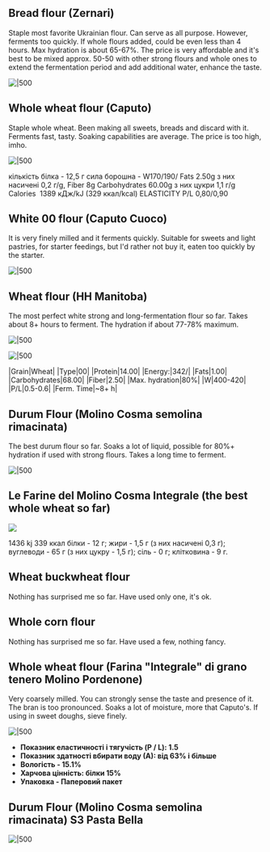
## Bread flour (Zernari)

Staple most favorite Ukrainian flour. Can serve as all purpose. However, ferments too quickly. If whole flours added, could be even less than 4 hours. Max hydration is about 65-67%. The price is very affordable and it's best to be mixed approx. 50-50 with other strong flours and whole ones to extend the fermentation period and add additional water, enhance the taste.

![|500](https://lh3.googleusercontent.com/pw/AP1GczMVqO7X0CvGQN_DNt_OQ9ujzqUmn83fecYKILXC6ySSa33KFh4y5zfX-cGItOr3itvlWnYBHTkUUzIBw4YId56gcC6NdTCUHougVPv0vEVn7uvY1GoE5F6lYgW3J48-C3eJIksTtJnmDr2q09aivQmb=w500-h653-s-no-gm?authuser=0)
## Whole wheat flour (Caputo)

Staple whole wheat. Been making all sweets, breads and discard with it. Ferments fast, tasty. Soaking capabilities are average. The price is too high, imho.

![|500](https://lh3.googleusercontent.com/pw/AP1GczPRxIbj7pAoSsIPBmd0OQX7GRyD5mMmN9GFaPAuN7fxKhOEUVmpRfOSxyF8dl2BLSp3fJd6DSHqdVIisDVbm2U4DrE-rB9Z1jppNMhp5pxlKRLCHpZTi7puN60phxySeli4PxLsxVSsX-vvudF4F5yM=w600-h400-s-no-gm?authuser=0)

кількість білка - 12,5 г
сила борошна - W170/190/
Fats 2.50g з них насичені 0,2 г/g,
Fiber 8g
Carbohydrates 60.00g з них цукри 1,1 г/g
Calories  1389 кДж/kJ (329 ккал/kcal)
ELASTICITY P/L 0,80/0,90
## White 00 flour (Caputo Cuoco)

It is very finely milled and it ferments quickly. Suitable for sweets and light pastries, for starter feedings, but I'd rather not buy it, eaten too quickly by the starter.

![|500](https://lh3.googleusercontent.com/pw/AP1GczPy7VWGRxP_hZQZcLoIFabdpX8oCWMaOylDPXQdhVajsi7FWNdjL22tfxcUeoOb1KZoC7VflVzD6uKDSELgksz92A8-0tCKWRcRzcMi-X9x2mRBMXVyFQmDAi3nzlXB_Su_uRP2MaP12D43xXyHcwTF=w435-h569-s-no-gm?authuser=0)

## Wheat flour (HH Manitoba)

The most perfect white strong and long-fermentation flour so far. Takes about 8+ hours to ferment. The hydration if about 77-78% maximum.

![|500](https://lh3.googleusercontent.com/pw/AP1GczNE5NtS9fpnbHok0YImCtWLOqManAixKMuDQvxgh0hookix_vLHcNJAbURpf7RtQ5qa6awllFIllKj_3WSBEY3yGRPQu9dX0DmO02GQqVI6lOAlqNQl1qr2SVVygWznYeHg17BawDI2KZmGO39A5UZL=w858-h858-s-no-gm?authuser=0)

![|500](https://lh3.googleusercontent.com/pw/AP1GczP5FQYmJ3jVEr2cb9eGSeccfTLH5w2ss3iKFZyD7s3FV_hmyMdj1beRy1Ub7ZNs7Yo42SlM_0IE7vGaDhgaHhfOxkyPHnMHm3xCoxYE3bvbaZPF8YULeEQbKHzheXAjElfK6QpdAvT-FKAYx966wfZS=w858-h858-s-no-gm?authuser=0)

 
|Grain|Wheat|
|Type|00|
|Protein|14.00|
|Energy:|342/|
|Fats|1.00|
|Carbohydrates|68.00|
|Fiber|2.50|
|Max. hydration|80%|
|W|400-420|
|P/L|0.5-0.6|
|Ferm. Time|~8+ h|

## Durum Flour (Molino Cosma semolina rimacinata)

The best durum flour so far. Soaks a lot of liquid, possible for 80%+ hydration if used with strong flours. Takes a long time to ferment.

![|500](https://lh3.googleusercontent.com/pw/AP1GczPUItfYOlKWUtN3CHAAh0UEZF2bqKFbvoL1n_NW5c5T2zTp0GxwfpQoDtWqM981p_1VB4tVYpfvp03eWOkr3_gNajFupnLjvsyW9LZ43xJWej9z5EmUOW7UzhzaIgcK4ag-BmuTxSATZXnNIuVzM6Kt=w858-h858-s-no-gm?authuser=0)

## Le Farine del Molino Cosma Integrale (the best whole wheat so far)

![](https://lh3.googleusercontent.com/pw/AP1GczPgvNXa9dwrOLDE7qbuIib_Y20zEAtDPecEsv9qkx6nEVKZ71-09TLoSAVVDdOpimUREc3k7xRD8y8RTMoMn5-xiZgmNe3SVbK0aLeI53KD04talgGgagVjSaFe2jXqev7YuKlbg7PqgO-wU8oNRv5t=w792-h903-s-no-gm?authuser=0)

1436 kj 339 ккал білки - 12 г; жири - 1,5 г (з них насичені 0,3 г); вуглеводи - 65 г (з них цукру - 1,5 г); сіль - 0 г; клітковина - 9 г.
## Wheat buckwheat flour

Nothing has surprised me so far. Have used only one, it's ok.

## Whole corn flour

Nothing has surprised me so far. Have used a few, nothing fancy.

## Whole wheat flour (Farina "Integrale" di grano tenero Molino Pordenone)

Very coarsely milled. You can strongly sense the taste and presence of it. The bran is too pronounced. Soaks a lot of moisture, more that Caputo's. If using in sweet doughs, sieve finely.

![|500](https://lh3.googleusercontent.com/pw/AP1GczOFKZ6bVzUNYrSr5LgTBAnJCsQctmWkjmj_wyfkLKd8biuD7J90X90hq2vDfS0Xf9bAJl-meN-_vbJHx-4GozIa0ZdNLEBP1AHSj2P-YHUKM2A_Xg3ris-QDj-TCeoO7IhYNybTqef105iEqqMf1K0o=w841-h858-s-no-gm?authuser=0)

- **Показник еластичності і тягучість (P / L): 1.5**
- **Показник здатності вбирати воду (А): від 63% і більше**
- **Вологість - 15.1%**
- **Харчова цінність: білки 15%**
- **Упаковка - Паперовий пакет**
## Durum Flour (Molino Cosma semolina rimacinata) S3 Pasta Bella

![|500](https://lh3.googleusercontent.com/pw/AP1GczMNMFLjWC5J_-r7rsITse0JxtF8cpvgiXxd9MfycNCCRaKWDMUPd6uTkJwlUNZ5Y1bHBwFn1bsJ8WLFgtlSyDqy4JPMW5jZ2leWlPXDNGzGK_m0hWXymTjG1tPGWMAAg-ZJzccwtRcGz5zaBiqE9Rom=w841-h858-s-no-gm?authuser=0)